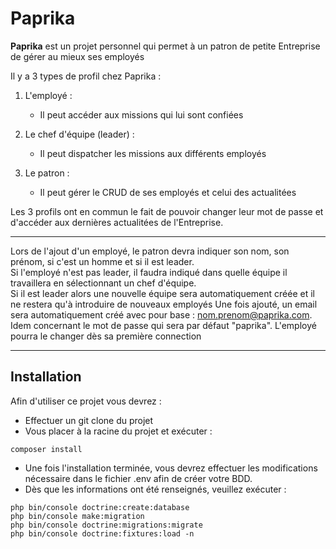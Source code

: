 # Paprika  

**Paprika** est un projet personnel qui permet à un patron de petite Entreprise de gérer au mieux ses employés  

Il y a 3 types de profil chez Paprika : 

1. L'employé :  
    * Il peut accéder aux missions qui lui sont confiées  

2. Le chef d'équipe (leader) :
    * Il peut dispatcher les missions aux différents employés  

3. Le patron : 
    * Il peut gérer le CRUD de ses employés et celui des actualitées  

Les 3 profils ont en commun le fait de pouvoir changer leur mot de passe et d'accéder aux dernières actualitées de l'Entreprise.  
___
Lors de l'ajout d'un employé, le patron devra indiquer son nom, son prénom, si c'est un homme et si il est leader.  
Si l'employé n'est pas leader, il faudra indiqué dans quelle équipe il travaillera en sélectionnant un chef d'équipe.  
Si il est leader alors une nouvelle équipe sera automatiquement créée et il ne restera qu'à introduire de nouveaux employés
Une fois ajouté, un email sera automatiquement créé avec pour base : nom.prenom@paprika.com.  
Idem concernant le mot de passe qui sera par défaut "paprika". L'employé pourra le changer dès sa première connection  
___  
## Installation

Afin d'utiliser ce projet vous devrez :  
* Effectuer un git clone du projet
* Vous placer à la racine du projet et exécuter : 
```
composer install
```
* Une fois l'installation terminée, vous devrez effectuer les modifications nécessaire dans le fichier .env afin de créer votre BDD.
* Dès que les informations ont été renseignés, veuillez exécuter :
```
php bin/console doctrine:create:database
php bin/console make:migration
php bin/console doctrine:migrations:migrate
php bin/console doctrine:fixtures:load -n
```



